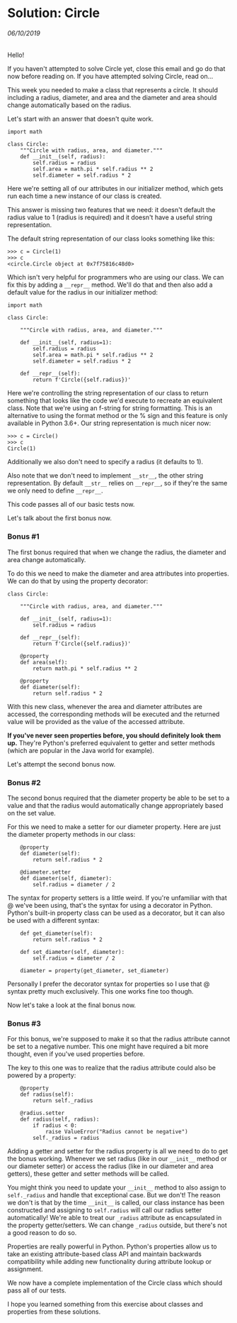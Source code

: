 # Solution: Circle
###### 06/10/2019

Hello!

If you haven't attempted to solve Circle yet, close this email and go do that now before reading on. If you have attempted solving Circle, read on...

This week you needed to make a class that represents a circle. It should including a radius, diameter, and area and the diameter and area should change automatically based on the radius.

Let's start with an answer that doesn't quite work.
```
import math

class Circle:
    """Circle with radius, area, and diameter."""
    def __init__(self, radius):
        self.radius = radius
        self.area = math.pi * self.radius ** 2
        self.diameter = self.radius * 2
```
Here we're setting all of our attributes in our initializer method, which gets run each time a new instance of our class is created.

This answer is missing two features that we need: it doesn't default the radius value to 1 (radius is required) and it doesn't have a useful string representation.

The default string representation of our class looks something like this:
```
>>> c = Circle(1)
>>> c
<circle.Circle object at 0x7f75816c48d0>
```
Which isn't very helpful for programmers who are using our class. We can fix this by adding a `__repr__` method. We'll do that and then also add a default value for the radius in our initializer method:
```
import math

class Circle:

    """Circle with radius, area, and diameter."""

    def __init__(self, radius=1):
        self.radius = radius
        self.area = math.pi * self.radius ** 2
        self.diameter = self.radius * 2

    def __repr__(self):
        return f'Circle({self.radius})'
```
Here we're controlling the string representation of our class to return something that looks like the code we'd execute to recreate an equivalent class. Note that we're using an f-string for string formatting. This is an alternative to using the format method or the % sign and this feature is only available in Python 3.6+. Our string representation is much nicer now:
```
>>> c = Circle()
>>> c
Circle(1)
```
Additionally we also don't need to specify a radius (it defaults to 1).

Also note that we don't need to implement `__str__`, the other string representation. By default `__str__` relies on `__repr__`, so if they're the same we only need to define `__repr__`.

This code passes all of our basic tests now.

Let's talk about the first bonus now.

### Bonus #1
The first bonus required that when we change the radius, the diameter and area change automatically.

To do this we need to make the diameter and area attributes into properties. We can do that by using the property decorator:
```
class Circle:

    """Circle with radius, area, and diameter."""

    def __init__(self, radius=1):
        self.radius = radius

    def __repr__(self):
        return f'Circle({self.radius})'

    @property
    def area(self):
        return math.pi * self.radius ** 2

    @property
    def diameter(self):
        return self.radius * 2
```
With this new class, whenever the area and diameter attributes are accessed, the corresponding methods will be executed and the returned value will be provided as the value of the accessed attribute.

**If you've never seen properties before, you should definitely look them up.** They're Python's preferred equivalent to getter and setter methods (which are popular in the Java world for example).

Let's attempt the second bonus now.

### Bonus #2
The second bonus required that the diameter property be able to be set to a value and that the radius would automatically change appropriately based on the set value.

For this we need to make a setter for our diameter property. Here are just the diameter property methods in our class:
```
    @property
    def diameter(self):
        return self.radius * 2

    @diameter.setter
    def diameter(self, diameter):
        self.radius = diameter / 2
```
The syntax for property setters is a little weird. If you're unfamiliar with that @ we've been using, that's the syntax for using a decorator in Python. Python's built-in property class can be used as a decorator, but it can also be used with a different syntax:
```
    def get_diameter(self):
        return self.radius * 2

    def set_diameter(self, diameter):
        self.radius = diameter / 2

    diameter = property(get_diameter, set_diameter)
```
Personally I prefer the decorator syntax for properties so I use that @ syntax pretty much exclusively. This one works fine too though.

Now let's take a look at the final bonus now.

### Bonus #3
For this bonus, we're supposed to make it so that the radius attribute cannot be set to a negative number. This one might have required a bit more thought, even if you've used properties before.

The key to this one was to realize that the radius attribute could also be powered by a property:
```
    @property
    def radius(self):
        return self._radius

    @radius.setter
    def radius(self, radius):
        if radius < 0:
            raise ValueError("Radius cannot be negative")
        self._radius = radius
```
Adding a getter and setter for the radius property is all we need to do to get the bonus working. Whenever we set radius (like in our `__init__` method or our diameter setter) or access the radius (like in our diameter and area getters), these getter and setter methods will be called.

You might think you need to update your `__init__` method to also assign to `self._radius` and handle that exceptional case. But we don't! The reason we don't is that by the time `__init__` is called, our class instance has been constructed and assigning to `self.radius` will call our radius setter automatically! We're able to treat our `_radius` attribute as encapsulated in the property getter/setters. We can change `_radius` outside, but there's not a good reason to do so.

Properties are really powerful in Python. Python's properties allow us to take an existing attribute-based class API and maintain backwards compatibility while adding new functionality during attribute lookup or assignment.

We now have a complete implementation of the Circle class which should pass all of our tests.

I hope you learned something from this exercise about classes and properties from these solutions.
